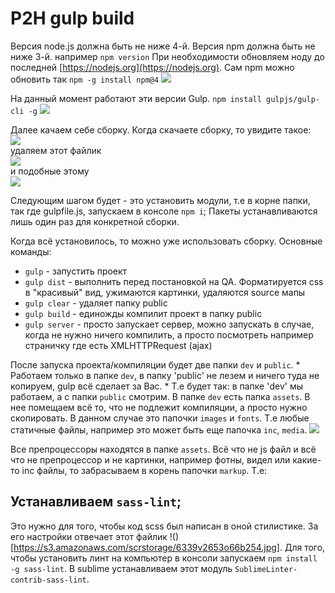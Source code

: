 # P2H gulp build

Версия node.js должна быть не ниже 4-й. Версия npm должна быть не ниже 3-й.
например
`npm version`
При необходимости обновляем ноду до последней [https://nodejs.org](https://nodejs.org).
Сам npm можно обновить так `npm -g install npm@4`
![](https://s3.amazonaws.com/scrstorage/6sd3230pu2u1445667.jpg)

На данный момент работают эти версии Gulp. `npm install gulpjs/gulp-cli -g`
![](https://s3.amazonaws.com/scrstorage/5h28018x17r5v87dyv47.jpg)

Далее качаем себе сборку. Когда скачаете сборку, то увидите такое:  
![](https://s3.amazonaws.com/scrstorage/632so7633k92606n0.jpg)  
удаляем этот файлик  
![](https://s3.amazonaws.com/scrstorage/632805yb279w3utt673.jpg)  
и подобные этому  
![](https://s3.amazonaws.com/scrstorage/6328ixu6f07373513.jpg)  

Следующим шагом будет - это установить модули, т.е в корне папки, так где gulpfile.js, запускаем в консоле `npm i`;
Пакеты устанавливаются лишь один раз для конкретной сборки.

Когда всё установилось, то можно уже использовать сборку. Основные команды:

- `gulp` - запустить проект
- `gulp dist` - выполнить перед постановкой на QA. Форматируется css в "красивый" вид, ужимаются картинки, удаляются source мапы
- `gulp clear` - удаляет папку public
- `gulp build` - единожды компилит проект в папку public
- `gulp server` - просто запускает сервер, можно запускать в случае, когда не нужно ничего компилить, а просто посмотреть например страничку где есть XMLHTTPRequest (ajax)

После запуска проекта/компиляции будет две папки `dev` и `public`. * Работаем только в папке `dev`, в папку 'public' не лезем и ничего туда не копируем, gulp всё сделает за Вас. * Т.е будет так: в папке 'dev' мы работаем, а с папки `public` смотрим. В папке `dev` есть папка `assets`. В нее помещаем всё то, что не подлежит компиляции, а просто нужно скопировать. В данном случае это папочки `images` и `fonts`. Т.е любые статичные файлы, например это может быть еще папочка `inc`, `media`.
![](https://s3.amazonaws.com/scrstorage/6g337m22p3465883.jpg)

Все препроцессоры находятся в папке `assets`. Всё что не js файл и всё что не препроцессор и не картинки, например фотны, видел или какие-то inc файлы, то забрасываем в корень папочки `markup`. Т.е:


## Устанавливаем `sass-lint`;
Это нужно для того, чтобы код scss был написан в оной стилистике. За его настройки отвечает этот файлик 
!()[https://s3.amazonaws.com/scrstorage/6339v2653o66b254.jpg].
Для того, чтобы установить линт на компьютер в консоли запускаем `npm install -g sass-lint`.
В sublime устанавливаем этот модуль `SublimeLinter-contrib-sass-lint`.

